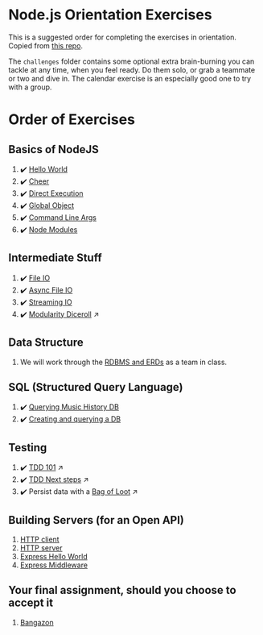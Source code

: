 # Node.js Orientation Exercises

This is a suggested order for completing the exercises in orientation. Copied from [this repo](https://github.com/nashville-software-school/bangazon-corp/tree/master/orientation/resources).

The `challenges` folder contains some optional extra brain-burning you can tackle at any time, when you feel ready. Do them solo, or grab a teammate or two and dive in. The calendar exercise is an especially good one to try with a group.

# Order of Exercises

## Basics of NodeJS

1. :heavy_check_mark: [Hello World](00-helloWorld.js)
1. :heavy_check_mark: [Cheer](01-cheer.js)
1. :heavy_check_mark: [Direct Execution](02-directExec.js)
1. :heavy_check_mark: [Global Object](03-global.js)
1. :heavy_check_mark: [Command Line Args](05-sum.js)
1. :heavy_check_mark: [Node Modules](06-chalkFlag.js)

## Intermediate Stuff
1. :heavy_check_mark: [File IO](07-languages.js)
1. :heavy_check_mark: [Async File IO](08-async_io.js)
1. :heavy_check_mark: [Streaming IO](09-streaming.js)
1. :heavy_check_mark: [Modularity Diceroll](https://github.com/kenziebottoms/nss-back-01-diceroll) :arrow_upper_right:

## Data Structure
1. We will work through the [RDBMS and ERDs](./10-relational-databases-ERD.md) as a team in class.

## SQL (Structured Query Language)
1. :heavy_check_mark: [Querying Music History DB](11-music_history.sql)
1. :heavy_check_mark: [Creating and querying a DB](13-sqlite.js)

## Testing
1. :heavy_check_mark: [TDD 101](https://github.com/kenziebottoms/nss-back-01-diceroll) :arrow_upper_right:
1. :heavy_check_mark: [TDD Next steps](https://github.com/kenziebottoms/nss-back-01-tdd-calculator) :arrow_upper_right:
1. :heavy_check_mark: Persist data with a [Bag of Loot](https://github.com/kenziebottoms/nss-back-01-bag-o-loot) :arrow_upper_right:

## Building Servers (for an Open API)
1. [HTTP client](./18-http_client.md)
1. [HTTP server](./19-http-server.md)
1. [Express Hello World](./20-express-hello-world.md)
1. [Express Middleware](./21-express-middleware.md)

## Your final assignment, should you choose to accept it
1. [Bangazon](./22-bangazon-ERD.md)

